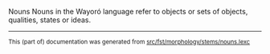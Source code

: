 Nouns
Nouns in the Wayoró language refer to objects or sets of objects, qualities, states or ideas.

* * *

<small>This (part of) documentation was generated from [src/fst/morphology/stems/nouns.lexc](https://github.com/giellalt/lang-wyr/blob/main/src/fst/morphology/stems/nouns.lexc)</small>
